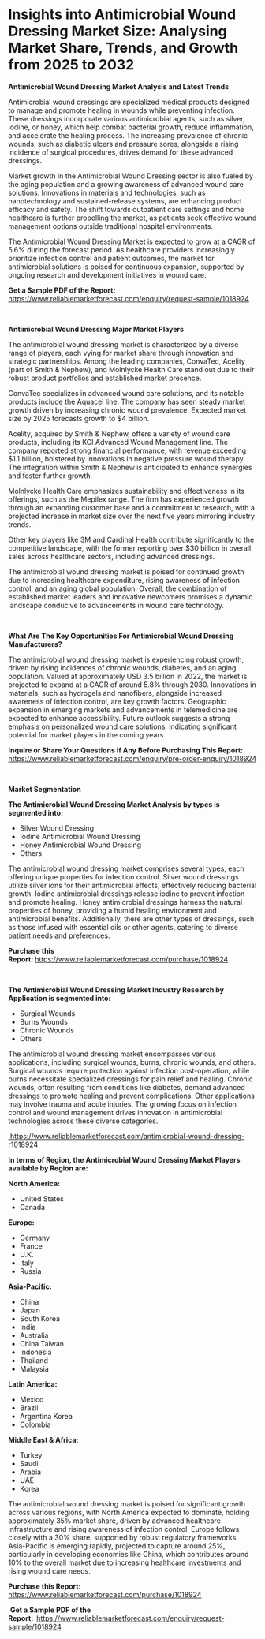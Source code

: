 <p><h1>Insights into Antimicrobial Wound Dressing Market Size: Analysing Market Share, Trends, and Growth from 2025 to 2032</h1></p><p><strong>Antimicrobial Wound Dressing Market Analysis and Latest Trends</strong></p>
<p><p>Antimicrobial wound dressings are specialized medical products designed to manage and promote healing in wounds while preventing infection. These dressings incorporate various antimicrobial agents, such as silver, iodine, or honey, which help combat bacterial growth, reduce inflammation, and accelerate the healing process. The increasing prevalence of chronic wounds, such as diabetic ulcers and pressure sores, alongside a rising incidence of surgical procedures, drives demand for these advanced dressings. </p><p>Market growth in the Antimicrobial Wound Dressing sector is also fueled by the aging population and a growing awareness of advanced wound care solutions. Innovations in materials and technologies, such as nanotechnology and sustained-release systems, are enhancing product efficacy and safety. The shift towards outpatient care settings and home healthcare is further propelling the market, as patients seek effective wound management options outside traditional hospital environments.</p><p>The Antimicrobial Wound Dressing Market is expected to grow at a CAGR of 5.6% during the forecast period. As healthcare providers increasingly prioritize infection control and patient outcomes, the market for antimicrobial solutions is poised for continuous expansion, supported by ongoing research and development initiatives in wound care.</p></p>
<p><strong>Get a Sample PDF of the Report:&nbsp;</strong> <a href="https://www.reliablemarketforecast.com/enquiry/request-sample/1018924?utm_campaign=3266&utm_medium=2&utm_source=Github&utm_content=ia&utm_term=13042025&utm_id=antimicrobial-wound-dressing">https://www.reliablemarketforecast.com/enquiry/request-sample/1018924</a></p>
<p>&nbsp;</p>
<p><strong>Antimicrobial Wound Dressing Major Market Players</strong></p>
<p><p>The antimicrobial wound dressing market is characterized by a diverse range of players, each vying for market share through innovation and strategic partnerships. Among the leading companies, ConvaTec, Acelity (part of Smith & Nephew), and Molnlycke Health Care stand out due to their robust product portfolios and established market presence.</p><p>ConvaTec specializes in advanced wound care solutions, and its notable products include the Aquacel line. The company has seen steady market growth driven by increasing chronic wound prevalence. Expected market size by 2025 forecasts growth to $4 billion.</p><p>Acelity, acquired by Smith & Nephew, offers a variety of wound care products, including its KCI Advanced Wound Management line. The company reported strong financial performance, with revenue exceeding $1.1 billion, bolstered by innovations in negative pressure wound therapy. The integration within Smith & Nephew is anticipated to enhance synergies and foster further growth.</p><p>Molnlycke Health Care emphasizes sustainability and effectiveness in its offerings, such as the Mepilex range. The firm has experienced growth through an expanding customer base and a commitment to research, with a projected increase in market size over the next five years mirroring industry trends.</p><p>Other key players like 3M and Cardinal Health contribute significantly to the competitive landscape, with the former reporting over $30 billion in overall sales across healthcare sectors, including advanced dressings.</p><p>The antimicrobial wound dressing market is poised for continued growth due to increasing healthcare expenditure, rising awareness of infection control, and an aging global population. Overall, the combination of established market leaders and innovative newcomers promises a dynamic landscape conducive to advancements in wound care technology.</p></p>
<p>&nbsp;</p>
<p><strong>What Are The Key Opportunities For Antimicrobial Wound Dressing Manufacturers?</strong></p>
<p><p>The antimicrobial wound dressing market is experiencing robust growth, driven by rising incidences of chronic wounds, diabetes, and an aging population. Valued at approximately USD 3.5 billion in 2022, the market is projected to expand at a CAGR of around 5.8% through 2030. Innovations in materials, such as hydrogels and nanofibers, alongside increased awareness of infection control, are key growth factors. Geographic expansion in emerging markets and advancements in telemedicine are expected to enhance accessibility. Future outlook suggests a strong emphasis on personalized wound care solutions, indicating significant potential for market players in the coming years.</p></p>
<p><strong>Inquire or Share Your Questions If Any Before Purchasing This Report:</strong> <a href="https://www.reliablemarketforecast.com/enquiry/pre-order-enquiry/1018924?utm_campaign=3266&utm_medium=2&utm_source=Github&utm_content=ia&utm_term=13042025&utm_id=antimicrobial-wound-dressing">https://www.reliablemarketforecast.com/enquiry/pre-order-enquiry/1018924</a></p>
<p>&nbsp;</p>
<p><strong>Market Segmentation</strong></p>
<p><strong>The Antimicrobial Wound Dressing Market Analysis by types is segmented into:</strong></p>
<p><ul><li>Silver Wound Dressing</li><li>Iodine Antimicrobial Wound Dressing</li><li>Honey Antimicrobial Wound Dressing</li><li>Others</li></ul></p>
<p><p>The antimicrobial wound dressing market comprises several types, each offering unique properties for infection control. Silver wound dressings utilize silver ions for their antimicrobial effects, effectively reducing bacterial growth. Iodine antimicrobial dressings release iodine to prevent infection and promote healing. Honey antimicrobial dressings harness the natural properties of honey, providing a humid healing environment and antimicrobial benefits. Additionally, there are other types of dressings, such as those infused with essential oils or other agents, catering to diverse patient needs and preferences.</p></p>
<p><strong>Purchase this Report:&nbsp;</strong><a href="https://www.reliablemarketforecast.com/purchase/1018924?utm_campaign=3266&utm_medium=2&utm_source=Github&utm_content=ia&utm_term=13042025&utm_id=antimicrobial-wound-dressing">https://www.reliablemarketforecast.com/purchase/1018924</a></p>
<p>&nbsp;</p>
<p><strong>The Antimicrobial Wound Dressing Market Industry Research by Application is segmented into:</strong></p>
<p><ul><li>Surgical Wounds</li><li>Burns Wounds</li><li>Chronic Wounds</li><li>Others</li></ul></p>
<p><p>The antimicrobial wound dressing market encompasses various applications, including surgical wounds, burns, chronic wounds, and others. Surgical wounds require protection against infection post-operation, while burns necessitate specialized dressings for pain relief and healing. Chronic wounds, often resulting from conditions like diabetes, demand advanced dressings to promote healing and prevent complications. Other applications may involve trauma and acute injuries. The growing focus on infection control and wound management drives innovation in antimicrobial technologies across these diverse categories.</p></p>
<p><a href="https://www.reliablemarketforecast.com/antimicrobial-wound-dressing-r1018924?utm_campaign=3266&utm_medium=2&utm_source=Github&utm_content=ia&utm_term=13042025&utm_id=antimicrobial-wound-dressing">&nbsp;https://www.reliablemarketforecast.com/antimicrobial-wound-dressing-r1018924</a></p>
<p><strong>In terms of Region, the Antimicrobial Wound Dressing Market Players available by Region are:</strong></p>
<p>
    <p> <strong> North America: </strong>
        <ul>
            <li>United States</li>
            <li>Canada</li>
        </ul>
        </p> 
    <p> <strong> Europe: </strong>
        <ul>
            <li>Germany</li>
            <li>France</li>
            <li>U.K.</li>
            <li>Italy</li>
            <li>Russia</li>
        </ul>
        </p> 
    <p> <strong> Asia-Pacific: </strong>
        <ul>
            <li>China</li>
            <li>Japan</li>
            <li>South Korea</li>
            <li>India</li>
            <li>Australia</li>
            <li>China Taiwan</li>
            <li>Indonesia</li>
            <li>Thailand</li>
            <li>Malaysia</li>
        </ul>
        </p> 
    <p> <strong> Latin America: </strong>
        <ul>
            <li>Mexico</li>
            <li>Brazil</li>
            <li>Argentina Korea</li>
            <li>Colombia</li>
        </ul>
        </p> 
    <p> <strong> Middle East & Africa: </strong>
        <ul>
            <li>Turkey</li>
            <li>Saudi</li>
            <li>Arabia</li>
            <li>UAE</li>
            <li>Korea</li>
        </ul>
    </p>
    </p>
<p><p>The antimicrobial wound dressing market is poised for significant growth across various regions, with North America expected to dominate, holding approximately 35% market share, driven by advanced healthcare infrastructure and rising awareness of infection control. Europe follows closely with a 30% share, supported by robust regulatory frameworks. Asia-Pacific is emerging rapidly, projected to capture around 25%, particularly in developing economies like China, which contributes around 10% to the overall market due to increasing healthcare investments and rising wound care needs.</p></p>
<p><strong>Purchase this Report: </strong><a href="https://www.reliablemarketforecast.com/purchase/1018924?utm_campaign=3266&utm_medium=2&utm_source=Github&utm_content=ia&utm_term=13042025&utm_id=antimicrobial-wound-dressing">https://www.reliablemarketforecast.com/purchase/1018924</a></p>
<p>&nbsp;<strong>Get a Sample PDF of the Report:&nbsp;&nbsp;</strong><a href="https://www.reliablemarketforecast.com/enquiry/request-sample/1018924?utm_campaign=3266&utm_medium=2&utm_source=Github&utm_content=ia&utm_term=13042025&utm_id=antimicrobial-wound-dressing">https://www.reliablemarketforecast.com/enquiry/request-sample/1018924</a></p>
<p><strong></strong></p>
<p><p></p><p></p><p></p></p>